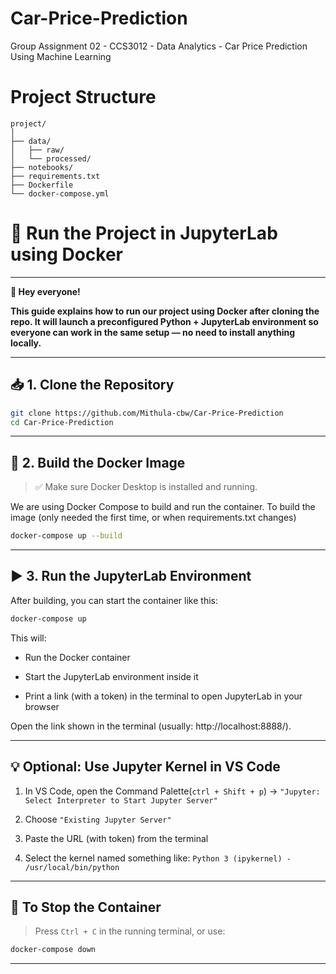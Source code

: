 # Car-Price-Prediction
Group Assignment 02 - CCS3012 - Data Analytics - Car Price Prediction Using Machine Learning

# Project Structure
```
project/
│
├── data/
│   ├── raw/
│   └── processed/
├── notebooks/
├── requirements.txt
├── Dockerfile
└── docker-compose.yml
```

# 🧪 Run the Project in JupyterLab using Docker
---

__👋 Hey everyone!__

**This guide explains how to run our project using Docker after cloning the repo. It will launch a preconfigured Python + JupyterLab environment so everyone can work in the same setup — no need to install anything locally.**

---

## 📥 1. Clone the Repository

```bash
git clone https://github.com/Mithula-cbw/Car-Price-Prediction
cd Car-Price-Prediction
```

---

## 🐳 2. Build the Docker Image

> ✅ Make sure Docker Desktop is installed and running.

We are using Docker Compose to build and run the container.
To build the image (only needed the first time, or when requirements.txt changes)

```bash
docker-compose up --build
```

---

## ▶️ 3. Run the JupyterLab Environment

After building, you can start the container like this:

```bash
docker-compose up
```
This will:

- Run the Docker container

- Start the JupyterLab environment inside it

 - Print a link (with a token) in the terminal to open JupyterLab in your browser

Open the link shown in the terminal (usually: http://localhost:8888/).

---
## 💡 Optional: Use Jupyter Kernel in VS Code

1. In VS Code, open the Command Palette(`ctrl + Shift + p`) → `"Jupyter: Select Interpreter to Start Jupyter Server"`

2. Choose `"Existing Jupyter Server"`

3. Paste the URL (with token) from the terminal

4. Select the kernel named something like:
`Python 3 (ipykernel) - /usr/local/bin/python`

---

## 🛑 To Stop the Container
>Press `Ctrl + C` in the running terminal, or use:

```bash
docker-compose down
```
---

